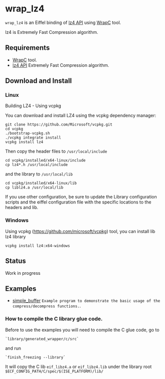 # wrap_lz4
`wrap_lz4` is an Eiffel binding of [lz4 API](https://github.com/lz4/lz4) 
using [WrapC](https://github.com/eiffel-wrap-c/WrapC) tool.

lz4 is Extremely Fast Compression algorithm. 


## Requirements 

*  [WrapC](https://github.com/eiffel-wrap-c/WrapC) tool.
*  [lz4 API](https://github.com/lz4/lz4) Extremely Fast Compression algorithm.


## Download and  Install

### Linux
Building LZ4 - Using vcpkg

You can download and install LZ4 using the vcpkg dependency manager:

	git clone https://github.com/Microsoft/vcpkg.git
	cd vcpkg
	./bootstrap-vcpkg.sh
	./vcpkg integrate install
	vcpkg install lz4
	
Then copy the header files to `/usr/local/include` 
	

	cd vcpkg/installed/x64-linux/include
	cp lz4*.h /usr/local/include

and the library to `/usr/local/lib`

	cd vcpkg/installed/x64-linux/lib
	cp liblz4.a /usr/local/lib


If you use other configuration, be sure to update the Library configuration scripts and the eiffel configuration file
with the specific locations to the headers and lib.

### Windows

Using vcpkg (https://github.com/microsoft/vcpkg) tool, you can install lib lz4 library

	vcpkg install lz4:x64-windows

## Status

Work in progress


## Examples

* [simple_buffer](examples/simple_buffer)   `Example program to demonstrate the basic usage of the compress/decompress functions.`.



### How to compile the C library glue code.

Before to use the examples you will need to compile the C glue code, go to 

	`library/generated_wrapper/c/src` 

and run

	`finish_freezing --library`

It will copy the C lib `eif_libz4.a` or `eif_libz4.lib` under the library root `$ECF_CONFIG_PATH/C/spec/$(ISE_PLATFORM)/lib/`

